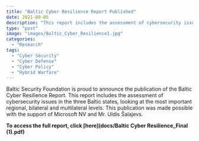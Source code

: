 ```yaml
---
title: "Baltic Cyber Resilience Report Published"
date: 2021-09-05
description: "This report includes the assessment of cybersecurity issues in the three Baltic states, looking at the most important regional, bilateral and multilateral levels."
type: "post"
image: "images/Baltic_Cyber_Resilience1.jpg"
categories: 
  - "Research"
tags:
  - "Cyber Security"
  - "Cyber Defense"
  - "Cyber Policy"
  - "Hybrid Warfare"
---
```


Baltic Security Foundation is proud to announce the publication of the Baltic Cyber Resilience Report. This report includes the assessment of cybersecurity issues in the three Baltic states, looking at the most important regional, bilateral and multilateral levels. This publication was made possible with the support of Microsoft NV and Mr. Uldis Šalajevs. 

**To access the full report, click [here](docs/Baltic Cyber Resilience_Final (1).pdf)**
